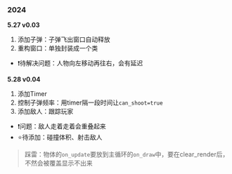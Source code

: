 ### 2024

**5.27 v0.03** 

1. 添加子弹：子弹飞出窗口自动释放
2. 重构窗口：单独封装成一个类

- ❗待解决问题：人物向左移动再往右，会有延迟

**5.28 v0.04**

1. 添加Timer
2. 控制子弹频率：用timer隔一段时间让`can_shoot=true`
3. 添加敌人：跟踪玩家

- ❗问题：敌人走着走着会重叠起来
- ⭐待添加：碰撞体积、射击敌人

> 踩雷：物体的`on_update`要放到主循环的`on_draw`中，要在clear_render后，不然会被覆盖显示不出来

